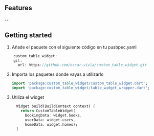 <!--
This README describes the package. If you publish this package to pub.dev,
this README's contents appear on the landing page for your package.

For information about how to write a good package README, see the guide for
[writing package pages](https://dart.dev/tools/pub/writing-package-pages).

For general information about developing packages, see the Dart guide for
[creating packages](https://dart.dev/guides/libraries/create-packages)
and the Flutter guide for
[developing packages and plugins](https://flutter.dev/to/develop-packages).
-->

## Features
 --

## Getting started

1. Añade el paquete con el siguiente código en tu pusbpec.yaml

```dart
    custom_table_widget:
    git:
      url: https://github.com/oscar-vivla/custom_table_widget.git
```

2. Importa los paquetes donde vayas a utilizarlo

    ```dart
    import 'package:custom_table_widget/custom_table_widget.dart';
    import 'package:custom_table_widget/table_widget_wrapper.dart';
    ```

3. Utiliza el widget

    ```dart
      Widget build(BuildContext context) {
        return CustomTableWidget(
          bookingData: widget.books,
          userData: widget.users,
          homeData: widget.homes);
      }
      ```
  

